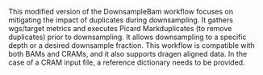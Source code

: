 This modified version of the DownsampleBam workflow focuses on mitigating the impact of duplicates during downsampling. It gathers wgs/target metrics and executes Picard Markduplicates (to remove duplicates) prior to downsampling. It allows downsampling to a specific depth or a desired downsample fraction. This workflow is compatible with both BAMs and CRAMs, and it also supports dragen aligned data. In the case of a CRAM input file, a reference dictionary needs to be provided.
